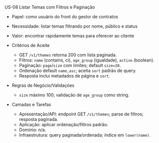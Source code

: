 US-08 Listar Temas com Filtros e Paginação

- Papel: como usuário do front do gestor de contratos
- Necessidade: listar temas filtrando por nome, público e status
- Valor: encontrar rapidamente temas para oferecer ao cliente

- Critérios de Aceite
  - GET `/v1/themes` retorna 200 com lista paginada.
  - Filtros: `name` (contains, ci), `age_group` (igualdade), `active` (boolean).
  - Paginação: `page`/`size` com limites; default `size=20`.
  - Ordenação default `name,asc`; aceita `sort` padrão de query.
  - Resposta inclui metadados de página e `sort`. 

- Regras de Negócio/Validações
  - `size` máximo 100; validação de `age_group` como string.

- Camadas e Tarefas
  - Apresentação/API: endpoint GET `/v1/themes`; parse de filtros; resposta paginada.
  - Aplicação: aplicar ordenação/filtros padrão.
  - Domínio: n/a.
  - Infraestrutura: query paginada/ordenada; índice em `lower(name)`.

